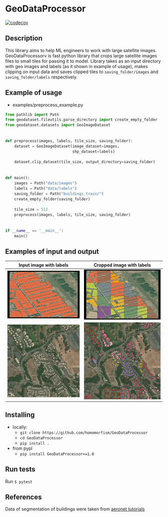 # GeoDataProcessor

[![codecov](https://codecov.io/gh/homomorfism/GeoDataProcessor/branch/master/graph/badge.svg?token=467K7ARKP0)](https://codecov.io/gh/homomorfism/GeoDataProcessor)

## Description

This library aims to help ML engineers to work with large satellite images. GeoDataProcessorv is fast python library
that crops large satellite images files to small tiles for passing it to model. Library takes as an input directory with
geo images and labels (as it shown in example of usage), makes clipping on input data and saves clipped tiles
to `saving_folder/images` and `saving_folder/labels` respectively.

## Example of usage

- examples/preprocess_example.py

```python 
from pathlib import Path
from geodataset.fileutils.parse_directory import create_empty_folder
from geodataset.datasets import GeoImageDataset


def preprocess(images, labels, tile_size, saving_folder):
    dataset = GeoImageDataset(image_dataset=images,
                              shp_dataset=labels)

    dataset.clip_dataset(tile_size, output_directory=saving_folder)


def main():
    images = Path("data/images")
    labels = Path("data/labels")
    saving_folder = Path("buildings_train/")
    create_empty_folder(saving_folder)

    tile_size = 512
    preprocess(images, labels, tile_size, saving_folder)


if __name__ == '__main__':
    main()

```

## Examples of input and output

Input image with labels            |  Cropped image with labels
:-------------------------:|:-------------------------:
| ![](images/input.png)  |  ![](images/output.png) |
| ![](images/input_buildings.png) | ![](images/output_buildings.png) |

## Installing

- locally:
  - ```git clone https://github.com/homomorfism/GeoDataProcessor```
  - ```cd GeoDataProcessor```
  - ```pip install .```
- from pypl
  - ```pip install GeoDataProcessor==1.0```

## Run tests

Run `$ pytest`

## References

Data of segmentation of buildings were taken
from [aeronet tutorials](https://github.com/aeronetlab/aeronet-tutorials/releases/download/0.0.1/buildings_segmentation.zip)
